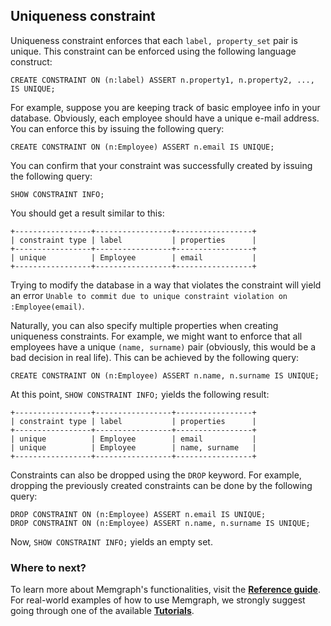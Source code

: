 ## Uniqueness constraint

Uniqueness constraint enforces that each `label, property_set` pair is unique.
This constraint can be enforced using the following language construct:

```opencypher
CREATE CONSTRAINT ON (n:label) ASSERT n.property1, n.property2, ..., IS UNIQUE;
```

For example, suppose you are keeping track of basic employee info in your
database. Obviously, each employee should have a unique e-mail address. You can
enforce this by issuing the following query:

```opencypher
CREATE CONSTRAINT ON (n:Employee) ASSERT n.email IS UNIQUE;
```

You can confirm that your constraint was successfully created by issuing the
following query:

```opencypher
SHOW CONSTRAINT INFO;
```

You should get a result similar to this:

```
+-----------------+-----------------+-----------------+
| constraint type | label           | properties      |
+-----------------+-----------------+-----------------+
| unique          | Employee        | email           |
+-----------------+-----------------+-----------------+
```

Trying to modify the database in a way that violates the constraint will yield
an error `Unable to commit due to unique constraint violation on
:Employee(email)`.

Naturally, you can also specify multiple properties when creating uniqueness
constraints. For example, we might want to enforce that all employees have a
unique `(name, surname)` pair (obviously, this would be a bad decision in real
life). This can be achieved by the following query:

```opencypher
CREATE CONSTRAINT ON (n:Employee) ASSERT n.name, n.surname IS UNIQUE;
```

At this point, `SHOW CONSTRAINT INFO;` yields the following result:

```
+-----------------+-----------------+-----------------+
| constraint type | label           | properties      |
+-----------------+-----------------+-----------------+
| unique          | Employee        | email           |
| unique          | Employee        | name, surname   |
+-----------------+-----------------+-----------------+
```

Constraints can also be dropped using the `DROP` keyword. For example,
dropping the previously created constraints can be done by the following
query:

```opencypher
DROP CONSTRAINT ON (n:Employee) ASSERT n.email IS UNIQUE;
DROP CONSTRAINT ON (n:Employee) ASSERT n.name, n.surname IS UNIQUE;
```

Now, `SHOW CONSTRAINT INFO;` yields an empty set.

### Where to next?

To learn more about Memgraph's functionalities, visit the **[Reference guide](../../reference_guide/reference-guide.md)**.
For real-world examples of how to use Memgraph, we strongly suggest going through one of the available **[Tutorials](tutorials/tutorials-overview.md)**.
